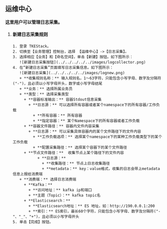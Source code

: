 ## 运维中心

**这里用户可以管理日志采集。**

  1. #### 新建日志采集规则

         1. 登录 TKEStack。
         2. 切换至【业务管理】控制台，选择 【运维中心】->【日志采集】。
         3. 选择相应【业务】和【命名空间】，单击【新建】按钮。如下图所示：
            ![新建日志采集按钮](../../../../../images/logcollector.png)
         4. 在“新建日志采集”页面填写日志采集信息。如下图所示：
            ![新建日志采集](../../../../../images/lognew.png)
            + **收集规则名称：** 输入规则名，1～63字符，只能包含小写字母、数字及分隔符("-")，且必须以小写字母开头，数字或小写字母结尾
            + **业务：** 选择所属业务员
            + **类型：** 选择采集类型
              + **容器标准输出：** 容器Stdout信息采集
                + **日志源：** 可以选择所有容器或者某个namespace下的所有容器/工作负载
                  + **所有容器：** 所有容器
                  + **指定容器：** 某个Namespace下的所有容器或者工作负载
              + **容器文件路径：** 容器内文件内容采集
                + **日志源：** 可以采集具体容器内的某个文件路径下的文件内容
                  + **工作负载选项：** 选择某个namespace下的某种工作负载类型下的某个工作负载
                  + **配置采集路径：** 选择某个容器下的某个文件路径
              + **节点文件路径：**  收集节点上某个路径下的文件内容
                    + **日志源：** 
                      + **收集路径：** 节点上日志收集路径
                      + **metadata：** key：value格式，收集的日志会带上metadata信息上报给消费端
            + **消费端：** 选择日志消费端
              + **Kafka：** 
                + **访问地址：** kafka ip和端口
                + **主题（Topic）：** kafka topic名
              + **Elasticsearch：** 
                + **Elasticsearch地址：** ES 地址，如：http://190.0.0.1:200
                + **索引：** ES索引，最长60个字符，只能包含小写字母、数字及分隔符("-"、"_"、"+")，且必须以小写字母开头
         5. 单击【完成】按钮。